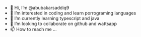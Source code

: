 - 👋 Hi, I’m @abubakarsaddiq9
- 👀 I’m interested in coding and learn porrograming languages
- 🌱 I’m currently learning typescript and java 
- 💞️ I’m looking to collaborate on github and wattsapp 
- 📫 How to reach me ...

<!---
abubakarsaddiq9/abubakarsaddiq9 is a ✨ special ✨ repository because its `README.md` (this file) appears on your GitHub profile.
You can click the Preview link to take a look at your changes.
--->
